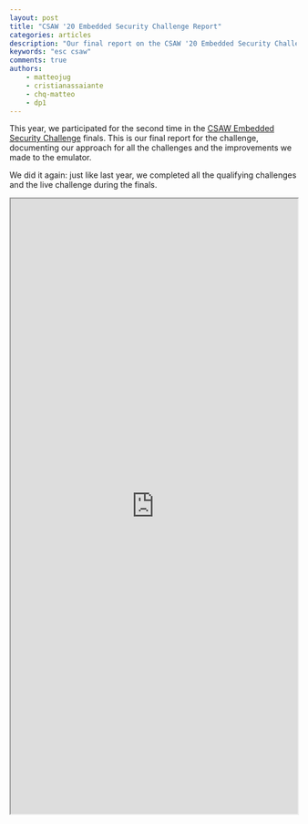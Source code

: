 ```yaml
---
layout: post
title: "CSAW '20 Embedded Security Challenge Report"
categories: articles
description: "Our final report on the CSAW '20 Embedded Security Challenge"
keywords: "esc csaw"
comments: true
authors:
    - matteojug
    - cristianassaiante
    - chq-matteo
    - dp1
---
```


This year, we participated for the second time in the [CSAW Embedded Security Challenge](https://www.csaw.io/esc) finals.
This is our final report for the challenge, documenting our approach for all the challenges and the improvements we made to the emulator.

We did it again: just like last year, we completed all the qualifying challenges and the live challenge during the finals.

<style>
    .responsive-wrap iframe { max-width: 100%;}
</style>
<div class="responsive-wrap">
    <iframe src="https://drive.google.com/file/d/1S6V0jRGmK28v4P4q984KBT8cBKHOu6B1/preview" width="100%" height="1080"></iframe>
</div>
